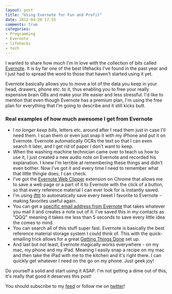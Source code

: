 ```yaml
---
layout: post
title: "Using Evernote for Fun and Profit"
date: 2012-04-20 17:55
comments: true
categories: 
- Programming
- Evernote
- lifehacks
- tech
---
```


I wanted to share how much I'm in love with the collection of bits called [Evernote](http://www.evernote.com/). It is by far one of the best lifehacks I've found in the past year and I just had to spread the word to those that haven't started using it yet.

Evernote basically allows you to move a lot of the data you keep in your head, drawers, phone etc. to it, thus enabling you to free your really expensive brain GBs and make your life easier and less stressful. I'd like to mention that even though Evernote has a premium plan, I'm using the free plan for everything that I'm going to describe and it still kicks butt.

### Real examples of how much awesome I get from Evernote

* I _no longer keep bills_, letters etc. around after I read them just in case I'll need them. I scan them or even just snap it with my iPhone and put it on Evernote. Evernote automatically OCRs the text so that I can even search it later, and I get rid of paper I don't want to keep.
* When the washing machine technician came over to teach us how to use it, I just created a new audio note on Evernote and recorded his explanation. I knew I'm terrible at remembering these things and didn't even bother. Now I've got it and every time I need to remember what that little thingie does, I can check.
* I've got the [Evernote Web Clipper](https://chrome.google.com/webstore/detail/pioclpoplcdbaefihamjohnefbikjilc) extension on Chrome that allows me to save a web page or a part of it to Evernote with the click of a button, so that every reference material I can ever look for is instantly saved.
* I'm using [ifttt](http://ifttt.com/recipes/9172) to automatically save every tweet I favorite to Evernote - making favorites useful again.
* You can get a [specific email address from Evernote](http://blog.evernote.com/2010/03/16/emailing-into-evernote-just-got-better/) that takes whatever you mail it and creates a note out of it. I've saved this in my contacts as "QQQ" meaning it takes me less than 5 seconds to save every little idea the comes to mind.
* You can search all of this stuff super fast. Evernote is basically the best reference material storage system I could think of. This with the quick-emailing trick allows for a great [Getting Things Done](http://www.amazon.com/gp/product/0142000280?ie=UTF8&tag=thcodu02-20&linkCode=shr&camp=213733&creative=393185&creativeASIN=0142000280&ref_=sr_1_1&qid=1334934289&sr=8-1) set up.
* And last but not least, Evernote magically works everywhere - on my mac, my phone and my iPad. Meaning I easily snap a recipe on my mac and then take the iPad with me to the kitchen and it's right there. I can quickly get whatever I need on the go on my phone. Just geek joy!

Do yourself a solid and start using it ASAP. I'm not getting a dime out of this, it's really that good it deserves this post!

You should subscribe to my [feed](http://feeds.feedburner.com/TheCodeDump) or follow me on [twitter](http://twitter.com/avivby)!
